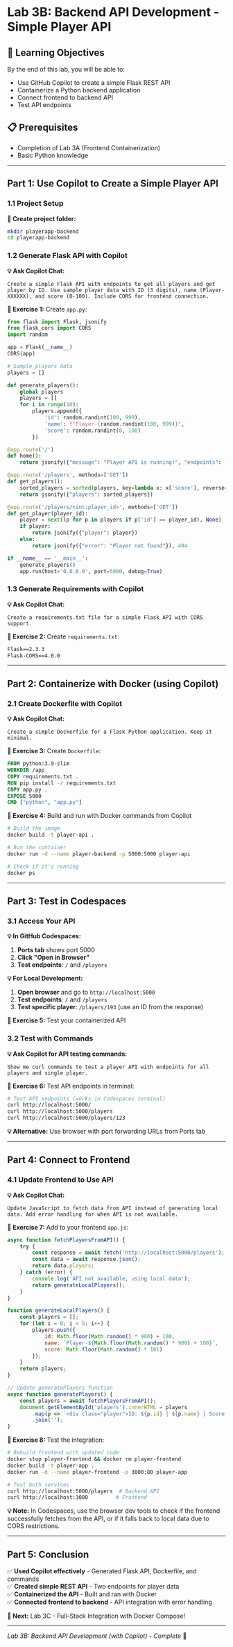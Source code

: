 # Lab 3B: Backend API Development - Simple Player API

## 🎯 Learning Objectives
By the end of this lab, you will be able to:
- Use GitHub Copilot to create a simple Flask REST API
- Containerize a Python backend application
- Connect frontend to backend API
- Test API endpoints

## 📋 Prerequisites
- Completion of Lab 3A (Frontend Containerization)
- Basic Python knowledge

---

## Part 1: Use Copilot to Create a Simple Player API

### 1.1 Project Setup

**📝 Create project folder:**
```bash
mkdir playerapp-backend
cd playerapp-backend
```

### 1.2 Generate Flask API with Copilot

**💡 Ask Copilot Chat:**
```
Create a simple Flask API with endpoints to get all players and get player by ID. Use sample player data with ID (3 digits), name (Player-XXXXXX), and score (0-100). Include CORS for frontend connection.
```

**📝 Exercise 1:** Create `app.py`:
```python
from flask import Flask, jsonify
from flask_cors import CORS
import random

app = Flask(__name__)
CORS(app)

# Sample players data
players = []

def generate_players():
    global players
    players = []
    for i in range(10):
        players.append({
            'id': random.randint(100, 999),
            'name': f"Player-{random.randint(100, 999)}",
            'score': random.randint(0, 100)
        })

@app.route('/')
def home():
    return jsonify({"message": "Player API is running!", "endpoints": ["/players", "/players/<id>"]})

@app.route('/players', methods=['GET'])
def get_players():
    sorted_players = sorted(players, key=lambda x: x['score'], reverse=True)
    return jsonify({"players": sorted_players})

@app.route('/players/<int:player_id>', methods=['GET'])
def get_player(player_id):
    player = next((p for p in players if p['id'] == player_id), None)
    if player:
        return jsonify({"player": player})
    else:
        return jsonify({"error": "Player not found"}), 404

if __name__ == '__main__':
    generate_players()
    app.run(host='0.0.0.0', port=5000, debug=True)
```

### 1.3 Generate Requirements with Copilot

**💡 Ask Copilot Chat:**
```
Create a requirements.txt file for a simple Flask API with CORS support.
```

**📝 Exercise 2:** Create `requirements.txt`:
```txt
Flask==2.3.3
Flask-CORS==4.0.0
```

---

## Part 2: Containerize with Docker (using Copilot)

### 2.1 Create Dockerfile with Copilot

**💡 Ask Copilot Chat:**
```
Create a simple Dockerfile for a Flask Python application. Keep it minimal.
```

**📝 Exercise 3:** Create `Dockerfile`:
```dockerfile
FROM python:3.9-slim
WORKDIR /app
COPY requirements.txt .
RUN pip install -r requirements.txt
COPY app.py .
EXPOSE 5000
CMD ["python", "app.py"]
```

**📝 Exercise 4:** Build and run with Docker commands from Copilot
```bash
# Build the image
docker build -t player-api .

# Run the container
docker run -d --name player-backend -p 5000:5000 player-api

# Check if it's running
docker ps
```

---

## Part 3: Test in Codespaces

### 3.1 Access Your API

**💡 In GitHub Codespaces:**
1. **Ports tab** shows port 5000
2. **Click "Open in Browser"**
3. **Test endpoints**: `/` and `/players`

**💡 For Local Development:**
1. **Open browser** and go to `http://localhost:5000`
2. **Test endpoints**: `/` and `/players`
3. **Test specific player**: `/players/193` (use an ID from the response)

**📝 Exercise 5:** Test your containerized API

### 3.2 Test with Commands

**💡 Ask Copilot for API testing commands:**
```
Show me curl commands to test a player API with endpoints for all players and single player.
```

**📝 Exercise 6:** Test API endpoints in terminal:
```bash
# Test API endpoints (works in Codespaces terminal)
curl http://localhost:5000/
curl http://localhost:5000/players
curl http://localhost:5000/players/123
```

**💡 Alternative:** Use browser with port forwarding URLs from Ports tab

---

## Part 4: Connect to Frontend

### 4.1 Update Frontend to Use API

**💡 Ask Copilot Chat:**
```
Update JavaScript to fetch data from API instead of generating local data. Add error handling for when API is not available.
```

**📝 Exercise 7:** Add to your frontend `app.js`:
```javascript
async function fetchPlayersFromAPI() {
    try {
        const response = await fetch('http://localhost:5000/players');
        const data = await response.json();
        return data.players;
    } catch (error) {
        console.log('API not available, using local data');
        return generateLocalPlayers();
    }
}

function generateLocalPlayers() {
    const players = [];
    for (let i = 0; i < 5; i++) {
        players.push({
            id: Math.floor(Math.random() * 900) + 100,
            name: `Player-${Math.floor(Math.random() * 900) + 100}`,
            score: Math.floor(Math.random() * 101)
        });
    }
    return players;
}

// Update generatePlayers function
async function generatePlayers() {
    const players = await fetchPlayersFromAPI();
    document.getElementById('players').innerHTML = players
        .map(p => `<div class="player">ID: ${p.id} | ${p.name} | Score: ${p.score}</div>`)
        .join('');
}
```

**📝 Exercise 8:** Test the integration:
```bash
# Rebuild frontend with updated code
docker stop player-frontend && docker rm player-frontend
docker build -t player-app .
docker run -d --name player-frontend -p 3000:80 player-app

# Test both services
curl http://localhost:5000/players  # Backend API
curl http://localhost:3000         # Frontend
```

**💡 Note:** In Codespaces, use the browser dev tools to check if the frontend successfully fetches from the API, or if it falls back to local data due to CORS restrictions.

---

## Part 5: Conclusion

✅ **Used Copilot effectively** - Generated Flask API, Dockerfile, and commands  
✅ **Created simple REST API** - Two endpoints for player data  
✅ **Containerized the API** - Built and ran with Docker  
✅ **Connected frontend to backend** - API integration with error handling  


**🔮 Next:** Lab 3C - Full-Stack Integration with Docker Compose!

---

*Lab 3B: Backend API Development (with Copilot) - Complete* 🎉